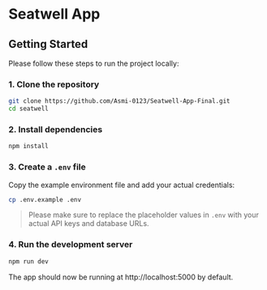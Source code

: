# Seatwell App

## Getting Started

Please follow these steps to run the project locally:

### 1. **Clone the repository**
```bash
git clone https://github.com/Asmi-0123/Seatwell-App-Final.git
cd seatwell
```

### 2. **Install dependencies**
```bash
npm install
```

### 3. **Create a `.env` file**
Copy the example environment file and add your actual credentials:
```bash
cp .env.example .env
```
> Please make sure to replace the placeholder values in `.env` with your actual API keys and database URLs.

### 4. **Run the development server**
```bash
npm run dev
```
The app should now be running at http://localhost:5000 by default.
